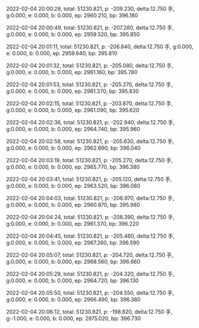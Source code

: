 2022-02-04 20:00:28, total: 51230.821, p: -209.230, delta:12.750 手, g:0.000, e: 0.000, b: 0.000, ep: 2960.210, bp: 396.180

2022-02-04 20:00:49, total: 51230.821, p: -207.280, delta:12.750 手, g:0.000, e: 0.000, b: 0.000, ep: 2959.520, bp: 395.850

2022-02-04 20:01:11, total: 51230.821, p: -206.840, delta:12.750 手, g:0.000, e: 0.000, b: 0.000, ep: 2959.640, bp: 395.810

2022-02-04 20:01:32, total: 51230.821, p: -205.080, delta:12.750 手, g:0.000, e: 0.000, b: 0.000, ep: 2961.160, bp: 395.780

2022-02-04 20:01:53, total: 51230.821, p: -205.270, delta:12.750 手, g:0.000, e: 0.000, b: 0.000, ep: 2961.370, bp: 395.830

2022-02-04 20:02:15, total: 51230.821, p: -203.870, delta:12.750 手, g:0.000, e: 0.000, b: 0.000, ep: 2961.090, bp: 395.620

2022-02-04 20:02:36, total: 51230.821, p: -202.940, delta:12.750 手, g:0.000, e: 0.000, b: 0.000, ep: 2964.740, bp: 395.960

2022-02-04 20:02:58, total: 51230.821, p: -205.630, delta:12.750 手, g:0.000, e: 0.000, b: 0.000, ep: 2962.690, bp: 396.040

2022-02-04 20:03:19, total: 51230.821, p: -205.270, delta:12.750 手, g:0.000, e: 0.000, b: 0.000, ep: 2965.770, bp: 396.380

2022-02-04 20:03:41, total: 51230.821, p: -205.120, delta:12.750 手, g:0.000, e: 0.000, b: 0.000, ep: 2963.520, bp: 396.080

2022-02-04 20:04:03, total: 51230.821, p: -206.970, delta:12.750 手, g:0.000, e: 0.000, b: 0.000, ep: 2960.870, bp: 395.980

2022-02-04 20:04:24, total: 51230.821, p: -208.390, delta:12.750 手, g:0.000, e: 0.000, b: 0.000, ep: 2961.370, bp: 396.220

2022-02-04 20:04:45, total: 51230.821, p: -205.460, delta:12.750 手, g:0.000, e: 0.000, b: 0.000, ep: 2967.260, bp: 396.590

2022-02-04 20:05:07, total: 51230.821, p: -204.720, delta:12.750 手, g:0.000, e: 0.000, b: 0.000, ep: 2968.560, bp: 396.660

2022-02-04 20:05:29, total: 51230.821, p: -204.320, delta:12.750 手, g:0.000, e: 0.000, b: 0.000, ep: 2964.720, bp: 396.130

2022-02-04 20:05:50, total: 51230.821, p: -204.550, delta:12.750 手, g:0.000, e: 0.000, b: 0.000, ep: 2966.490, bp: 396.380

2022-02-04 20:06:12, total: 51230.821, p: -198.820, delta:12.750 手, g:-1.000, e: 0.000, b: 0.000, ep: 2975.020, bp: 396.730